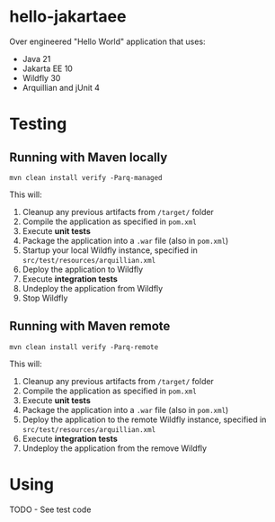 # hello-jakartaee
Over engineered "Hello World" application that uses:
* Java 21
* Jakarta EE 10
* Wildfly 30
* Arquillian and jUnit 4

# Testing
## Running with Maven locally
```
mvn clean install verify -Parq-managed
```
This will:
1. Cleanup any previous artifacts from `/target/` folder
2. Compile the application as specified in `pom.xml`
3. Execute **unit tests** 
4. Package the application into a `.war` file (also in `pom.xml`)
5. Startup your local Wildfly instance, specified in `src/test/resources/arquillian.xml`
6. Deploy the application to Wildfly
7. Execute **integration tests** 
8. Undeploy the application from Wildfly
9. Stop Wildfly

## Running with Maven remote
```
mvn clean install verify -Parq-remote
```
This will:
1. Cleanup any previous artifacts from `/target/` folder
2. Compile the application as specified in `pom.xml`
3. Execute **unit tests** 
4. Package the application into a `.war` file (also in `pom.xml`)
5. Deploy the application to the remote Wildfly instance, specified in `src/test/resources/arquillian.xml`
7. Execute **integration tests** 
8. Undeploy the application from the remove Wildfly

# Using
TODO - See test code
